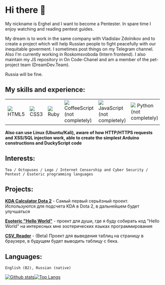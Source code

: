 # Hi there 👋
My nickname is Erghel and I want to become a Pentester. In spare time I enjoy watching and reading pentest guides. 

My dream is to work in the same company with Vladislav Zdolnikov and to create a project which will help Russian people to fight peacefully with our  inequitable goverment. I sometimes post things on my Telegram channel. Also I'm currently working in Roskomsvoboda (Intern frontend). I also maintain my JS repository in On Code-Chanel and am a member of the pet-project team (DreamDev.Team).

Russia will be fine.

## My skills and experience:
<table style="border-size:0px">
  <tr>
    <td style="border: none;" width="90"><img src="https://cdn.iconscout.com/icon/free/png-64/html-1175208.png"> HTML5</td>
    <td style="border: none;" width="90"><img src="https://cdn.iconscout.com/icon/free/png-64/css-1175237.png"> CSS3</td>
    <td style="border: none;" width="90"><img src="https://cdn.iconscout.com/icon/free/png-64/ruby-46-1175101.png"> Ruby</td>
    <td style="border: none;" width="90"><img src="https://cdn.iconscout.com/icon/free/png-64/coffeescript-3-1175190.png"> CoffeeScript (not completely)</td>
    <td style="border: none;" width="90"><img src="https://cdn.iconscout.com/icon/free/png-64/js-3029998.png"> JavaScript (not completely)</td>
    <td style="border: none;" width="90"><img src="https://cdn.iconscout.com/icon/free/png-64/python-2-226051.png"> Python (not completely)</td>
    <td style="border: none;" width="90"><img src="https://cdn.iconscout.com/icon/premium/png-64-thumb/cyber-security-18-771321.png"> CyberSecurity</td>
  </tr>
</table>

**Also can use Linux (Ubuntu/Kali), aware of how HTTP/HTTPS requests and XSS/SQL injection work, able to create the simplest Arduino constructions and DuckyScript code**  

## Interests: 
    Tea / Octopuses / Lego / Internet Censorship and Cyber Security / Pentest / Esoteric programming languages
    
## Projects:
   **[KDA Calculator Dota 2](https://github.com/Erghel/KDACalcForD2)** - Самый первый серьёзный проект. Используются для подсчета KDA в Dota 2, в дальнейшем будет улучшаться
   
   **[Esoteric "Hello World"](https://github.com/Erghel/Esoteric-HelloWorld)** - проект для души, где я буду собирать код "Hello World" на интересных мне эзотерических языках программирования
   
**[CSV_Reader](https://github.com/Erghel/CSV_Reader_HTML)** - (Beta) Проект для выведения таблиц на страницу в браузере, в будущем будет выводить таблицу с бека. 
    
 ## Languages: 
    English (B2), Russian (native)
   

[![Github stats](https://github-readme-stats.vercel.app/api?username=Erghel&hide_border=true&count_private=true&show_icons=true&theme=vision-friendly-dark&include_all_commits=true)](https://github.com/anuraghazra/github-readme-stats)[![Top Langs](https://github-readme-stats.vercel.app/api/top-langs/?username=Erghel&hide=smarty,java,actionscript&hide_border=true&theme=vision-friendly-dark&langs_count=10&layout=compact)](https://github.com/anuraghazra/github-readme-stats)

